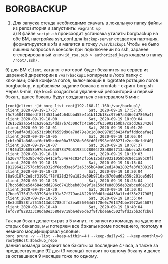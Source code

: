 # BORGBACKUP

1. Для запуска стенда необиходимо скачать в локальную папку файлы из репозитория и запустиить: `vagrant up` <br/>
а) В файле `script.sh` происходит установка утилиты borgbackup на обе ВМ, настройка ssh_conf
   для `backup-server` создается партиция, форматируется в xfs и мапится в точку `/var/backup1`
   Чтобы не было лишних вопросов в консоли при подключении по ssh, заранее сгенерированный ключ `id_rsa.pub > authorized_keys` кладем в папку `/root/.ssh/`.
   
б) для ВМ `client`, каталог с которой будет бекапится на сервер из шаренной директории в `/var/backup1` копируем в /root/ папку с ключами; файл конфига логов, включающий в logrotate ротацию логов borgbackup, и добавляем задание бэкапа в crontab  - скрипт borg.sh
Через k-min, где k<=5 создасться удаленный репозиторий и первый бэкап., далее бэкапы будут создаваться с интервалом 5 мин:
   
   `[root@client ~]# borg list root@192.168.11.160:/var/backup1/
client_2020-09-19-17-57              Sat, 2020-09-19 17:57:36 [5c7b504700dedf8ff4531ad4b64bbbd55e4b1b112b18cc97e67a346e2d7869a4]
client_2020-09-19-18-00              Sat, 2020-09-19 18:00:04 [26152aaa554ac6295a354dda7b7d308cfc4ce0c3f6359021b0ba7cacd3623420]
client_2020-09-19-18-01              Sat, 2020-09-19 18:01:20 [ccf9adf43d28e531c9b0f6559d90a78d79e8c1d80c897855b424faffddcdafae]
client_2020-09-19-18-05              Sat, 2020-09-19 18:05:04 [cbfc901a8d8aaf6efb5bcded00a75828e306fd01f598ef068271e2ecd6cfdf40]
client_2020-09-19-18-07              Sat, 2020-09-19 18:07:37 [f946d12b6058b97d5ceb64078479b61984b28004f28a806f713adbbeca2a8e03]
client_2020-09-19-18-10              Sat, 2020-09-19 18:10:03 [a20747fb638b74cb7e41cef554e7ec8242f556125da90321059b0c8ec1a8bc0f]
client_2020-09-19-18-15              Sat, 2020-09-19 18:15:04 [812964227576cb59e332df6ebd3ae6f2a63b5b848a02ed240a2802fa3f830819]
client_2020-09-19-18-20              Sat, 2020-09-19 18:20:04 [8a9d187c2e8cf31961f78f828d2f9a182de39b9716ad67d0ad6a359c201ce5d9]
client_2020-09-19-18-25              Sat, 2020-09-19 18:25:04 [7bcb5d0be5d4584dbdd286c6741bbebd03e9f1a159dfe8d035de32abced6e210]
client_2020-09-19-18-30              Sat, 2020-09-19 18:30:03 [7bee3175d12d337954fdf91a57f279ae46228f00d0fe44438a1fcdf33c217905]
client_2020-09-19-18-35              Sat, 2020-09-19 18:35:04 [8e3d38538fa7515413db2788dffd3ea056064d5f78e0c761374bbe1972a64607]
client_2020-09-19-18-40              Sat, 2020-09-19 18:40:04 [efd78f828333c90da0e3580e9719ba4d96de3f9f7bdea6c502f9fd32bb3dfcb0]`
   
Так как бэкап делается раз в 5 минут, то запустив команду на удаление старых бекапов, мы потеряем все бэкапы кроме последнего, поэтому я немного модифицировал условие: <br/>
  `borg prune -v --list --keep-within=4H --keep-daily=92 --keep-monthly=9 root@$Host:$backup_repo` <br/>
данная команда сохранит все бэкапы за последние 4 часа, а также за предшествующие 92 дня (3 месяца) оставит по одному бэкапу  и далее за оставшиеся 9 месяцев тоже по одному. 
 

